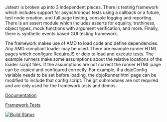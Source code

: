 Jstestr is broken up into 3 independent pieces. There is testing framework which
includes support for asynchronous tests using a callback or a future, test node
creation, and full page testing, console logging and reporting. There is an
assert module which includes asserts for equality, truthiness, object types,
mock functions with argument verification, and more. Finally, there is synthetic
events based GUI testing framework.

The framework makes use of AMD to load code and define dependencies. Any AMD
compliant loader may be used. There are example runner HTML pages which configure
RequireJS or dojo to load and execute tests. The example runners make some
assumptions about the relative locations of the loader script files. If the
assumptions are not correct the runner HTML page can be copied and configured
correctly. For example, if a dojoConfig variable needs to be set before loading, the
dojoRunner.html page can be modified to include that config script. The git
submodules are not required and are only used for the framework tests and demos.

[Documentation](http://jrfeenst.github.io/jstestr/docs/index.html)

[Framework Tests](http://jrfeenst.github.io/jstestr/jstestr/runner/runner.html?module=tests/testAll)


[![Build Status](https://travis-ci.org/jrfeenst/jstestr.png?branch=master)](https://travis-ci.org/jrfeenst/jstestr)
